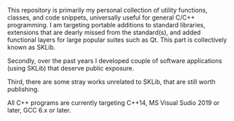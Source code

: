 This repository is primarily my personal collection of utility functions, classes, and code snippets,
universally useful for general C/C++ programming. I am targeting portable additions to standard libraries,
extensions that are dearly missed from the standard(s), and added functional layers for large popular
suites such as Qt. This part is collectively known as SKLib.

Secondly, over the past years I developed couple of software applications (using SKLib) that deserve
public exposure.

Third, there are some stray works unrelated to SKLib, that are still worth publishing.

All C++ programs are currently targeting C++14, MS Visual Sudio 2019 or later, GCC 6.x or later.

<!---
Secoh/Secoh is a ✨ special ✨ repository because its `README.md` (this file) appears on your GitHub profile.
You can click the Preview link to take a look at your changes.
--->
